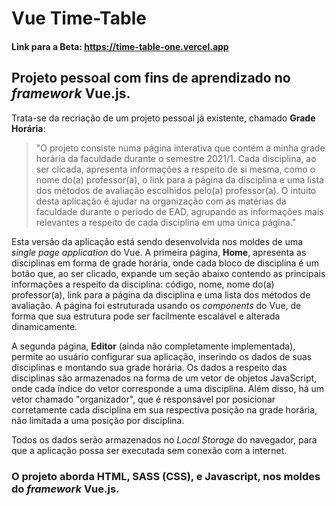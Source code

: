 # Vue Time-Table

#### Link para a Beta: https://time-table-one.vercel.app

## Projeto pessoal com fins de aprendizado no *framework* **Vue.js**.
Trata-se da recriação de um projeto pessoal já existente, chamado **Grade Horária**:
>"O projeto consiste numa página interativa que contém a minha grade horária da faculdade durante o semestre 2021/1. Cada disciplina, ao ser clicada, apresenta informações a respeito de si mesma, como o nome do(a) professor(a), o link para a página da disciplina e uma lista dos métodos de avaliação escolhidos pelo(a) professor(a). O intuito desta aplicação é ajudar na organização com as matérias da faculdade durante o período de EAD, agrupando as informações mais relevantes a respeito de cada disciplina em uma única página."

Esta versão da aplicação está sendo desenvolvida nos moldes de uma *single page application* do Vue. A primeira página, **Home**, apresenta as disciplinas em forma de grade horária, onde cada bloco de disciplina é um botão que, ao ser clicado, expande um seção abaixo contendo as principais informações a respeito da disciplina: código, nome, nome do(a) professor(a), link para a página da disciplina e uma lista dos métodos de avaliação. A página foi estruturada usando os *components* do Vue, de forma que sua estrutura pode ser facilmente escalável e alterada dinamicamente.

A segunda página, **Editor** (ainda não completamente implementada), permite ao usuário configurar sua aplicação, inserindo os dados de suas disciplinas e montando sua grade horária. Os dados a respeito das disciplinas são armazenados na forma de um vetor de objetos JavaScript, onde cada índice do vetor corresponde a uma disciplina. Além disso, há um vetor chamado "organizador", que é responsável por posicionar corretamente cada disciplina em sua respectiva posição na grade horária, não limitada a uma posição por disciplina.

Todos os dados serão armazenados no *Local Storage* do navegador, para que a aplicação possa ser executada sem conexão com a internet.

### O projeto aborda HTML, SASS (CSS), e Javascript, nos moldes do *framework* Vue.js.